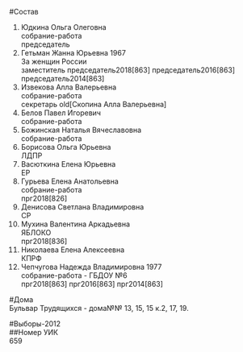 #Состав  
1. Юдкина Ольга Олеговна  
    собрание-работа  
    председатель  
2. Гетьман Жанна Юрьевна 1967  
    За женщин России  
    заместитель председатель2018[863] председатель2016[863] председатель2014[863]  
3. Извекова Алла Валерьевна  
    собрание-работа  
    секретарь old[Скопина Алла Валерьевна]  
4. Белов Павел Игоревич  
    собрание-работа  
5. Божинская Наталья Вячеславовна  
    собрание-работа  
6. Борисова Ольга Юрьевна  
    ЛДПР  
7. Васюткина Елена Юрьевна  
    ЕР  
8. Гурьева Елена Анатольевна  
    собрание-работа  
    прг2018[826]  
9. Денисова Светлана Владимировна  
    СР  
10. Мухина Валентина Аркадьевна  
    ЯБЛОКО  
    прг2018[836]  
11. Николаева Елена Алексеевна  
    КПРФ  
12. Чепчугова Надежда Владимировна 1977  
    собрание-работа - ГБДОУ №6  
    прг2018[863] прг2016[863] прг2014[863]  
  
#Дома  
Бульвар Трудящихся - дома№№ 13, 15, 15 к.2, 17, 19.  
  
#Выборы-2012  
##Номер УИК  
659  
